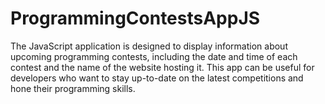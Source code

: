 # ProgrammingContestsAppJS
The JavaScript application is designed to display information about upcoming programming contests, including the date and time of each contest and the name of the website hosting it. This app can be useful for developers who want to stay up-to-date on the latest competitions and hone their programming skills.
